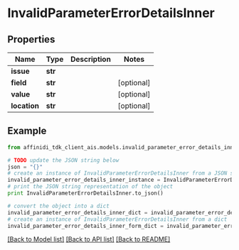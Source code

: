 # InvalidParameterErrorDetailsInner

## Properties

| Name         | Type    | Description | Notes      |
| ------------ | ------- | ----------- | ---------- |
| **issue**    | **str** |             |
| **field**    | **str** |             | [optional] |
| **value**    | **str** |             | [optional] |
| **location** | **str** |             | [optional] |

## Example

```python
from affinidi_tdk_client_ais.models.invalid_parameter_error_details_inner import InvalidParameterErrorDetailsInner

# TODO update the JSON string below
json = "{}"
# create an instance of InvalidParameterErrorDetailsInner from a JSON string
invalid_parameter_error_details_inner_instance = InvalidParameterErrorDetailsInner.from_json(json)
# print the JSON string representation of the object
print InvalidParameterErrorDetailsInner.to_json()

# convert the object into a dict
invalid_parameter_error_details_inner_dict = invalid_parameter_error_details_inner_instance.to_dict()
# create an instance of InvalidParameterErrorDetailsInner from a dict
invalid_parameter_error_details_inner_form_dict = invalid_parameter_error_details_inner.from_dict(invalid_parameter_error_details_inner_dict)
```

[[Back to Model list]](../README.md#documentation-for-models) [[Back to API list]](../README.md#documentation-for-api-endpoints) [[Back to README]](../README.md)
